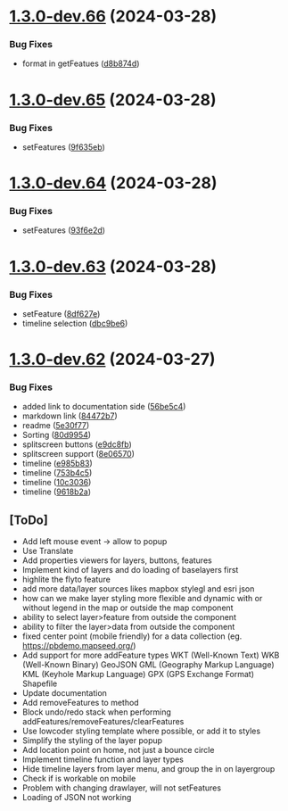 # [1.3.0-dev.66](https://github.com/sjhoeksma/lowcoder-comp-geo/compare/v1.3.0-dev.65...v1.3.0-dev.66) (2024-03-28)


### Bug Fixes

* format in getFeatues ([d8b874d](https://github.com/sjhoeksma/lowcoder-comp-geo/commit/d8b874d43f09676518c3a7701a4713696016e097))

# [1.3.0-dev.65](https://github.com/sjhoeksma/lowcoder-comp-geo/compare/v1.3.0-dev.64...v1.3.0-dev.65) (2024-03-28)


### Bug Fixes

* setFeatures ([9f635eb](https://github.com/sjhoeksma/lowcoder-comp-geo/commit/9f635eba332395e53d38f29864756a0e1547fe33))

# [1.3.0-dev.64](https://github.com/sjhoeksma/lowcoder-comp-geo/compare/v1.3.0-dev.63...v1.3.0-dev.64) (2024-03-28)


### Bug Fixes

* setFeatures ([93f6e2d](https://github.com/sjhoeksma/lowcoder-comp-geo/commit/93f6e2d0393879d03bedf97080a76d62b2e0433c))

# [1.3.0-dev.63](https://github.com/sjhoeksma/lowcoder-comp-geo/compare/v1.3.0-dev.62...v1.3.0-dev.63) (2024-03-28)


### Bug Fixes

* setFeature ([8df627e](https://github.com/sjhoeksma/lowcoder-comp-geo/commit/8df627e2dd6554b1f440a77209f38f05825c0f89))
* timeline selection ([dbc9be6](https://github.com/sjhoeksma/lowcoder-comp-geo/commit/dbc9be6e233e9a60926687297626edc276373a8a))

# [1.3.0-dev.62](https://github.com/sjhoeksma/lowcoder-comp-geo/compare/v1.3.0-dev.61...v1.3.0-dev.62) (2024-03-27)


### Bug Fixes

* added link to documentation side ([56be5c4](https://github.com/sjhoeksma/lowcoder-comp-geo/commit/56be5c45b8f55e8fe6f054b7ed46d1cbdb1e0edd))
* markdown link ([84472b7](https://github.com/sjhoeksma/lowcoder-comp-geo/commit/84472b7c85f106a8257ed1907141086f89164191))
* readme ([5e30f77](https://github.com/sjhoeksma/lowcoder-comp-geo/commit/5e30f779d018c5dd377be62a4ee82cc213eae430))
* Sorting ([80d9954](https://github.com/sjhoeksma/lowcoder-comp-geo/commit/80d9954fc40ad70a71469c946f46a64ab7e6ca3b))
* splitscreen buttons ([e9dc8fb](https://github.com/sjhoeksma/lowcoder-comp-geo/commit/e9dc8fb7dfc43659997db1ef655945007a8b9724))
* splitscreen support ([8e06570](https://github.com/sjhoeksma/lowcoder-comp-geo/commit/8e06570382f0e44b4cd5a5d2a0b864e3496623d1))
* timeline ([e985b83](https://github.com/sjhoeksma/lowcoder-comp-geo/commit/e985b83ce600477af366e8b601c65b186bb395e3))
* timeline ([753b4c5](https://github.com/sjhoeksma/lowcoder-comp-geo/commit/753b4c524c4f097b3950e5c94cc98e9f4405e45e))
* timeline ([10c3036](https://github.com/sjhoeksma/lowcoder-comp-geo/commit/10c30361abf94acf04ac00c082484d5d0fc4e7a3))
* timeline ([9618b2a](https://github.com/sjhoeksma/lowcoder-comp-geo/commit/9618b2a52b6160574002f0974166530e302d2566))

## [ToDo]
- Add left mouse event -> allow to popup
- Use Translate
- Add properties viewers for layers, buttons, features
- Implement kind of layers and do loading of baselayers first
- highlite the flyto feature
- add more data/layer sources likes mapbox stylegl and esri json
- how can we make layer styling more flexible and dynamic with or without legend in the map or outside the map component
- ability to select layer>feature from outside the component
- ability to filter the layer>data from outside the component
- fixed center point (mobile friendly) for a data collection (eg. https://pbdemo.mapseed.org/)
- Add support for more addFeature types
  WKT (Well-Known Text)
  WKB (Well-Known Binary)
  GeoJSON
  GML (Geography Markup Language)
  KML (Keyhole Markup Language)
  GPX (GPS Exchange Format)
  Shapefile
- Update documentation
- Add removeFeatures to method
- Block undo/redo stack when performing addFeatures/removeFeatures/clearFeatures
- Use lowcoder styling template where possible, or add it to styles
- Simplify the styling of the layer popup
- Add location point on home, not just a bounce circle
- Implement timeline function and layer types
- Hide timeline layers from layer menu, and group the in on layergroup
- Check if is workable on mobile
- Problem with changing drawlayer, will not setFeatures
- Loading of JSON not working
